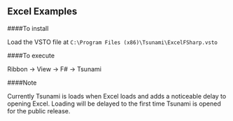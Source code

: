 ## Excel Examples ##

####To install

Load the VSTO file at `C:\Program Files (x86)\Tsunami\ExcelFSharp.vsto`


####To execute

Ribbon -> View -> F# -> Tsunami

####Note

Currently Tsunami is loads when Excel loads and adds a noticeable delay to opening Excel. Loading will be delayed to the first time Tsunami is opened for the public release.